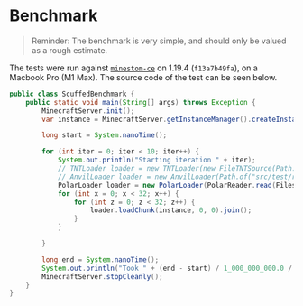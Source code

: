 # Benchmark

> Reminder: The benchmark is very simple, and should only be valued as a rough estimate.

The tests were run against [`minestom-ce`](https://github.com/hollow-cube/minestom-ce) on 1.19.4 (`f13a7b49fa`),
on a Macbook Pro (M1 Max). The source code of the test can be seen below.

```java
public class ScuffedBenchmark {
    public static void main(String[] args) throws Exception {
        MinecraftServer.init();
        var instance = MinecraftServer.getInstanceManager().createInstanceContainer();

        long start = System.nanoTime();

        for (int iter = 0; iter < 10; iter++) {
            System.out.println("Starting iteration " + iter);
            // TNTLoader loader = new TNTLoader(new FileTNTSource(Path.of("src/test/resources/bench/bench.tnt")));
            // AnvilLoader loader = new AnvilLoader(Path.of("src/test/resources/bench"));
            PolarLoader loader = new PolarLoader(PolarReader.read(Files.readAllBytes(Path.of("src/test/resources/bench.polar"))));
            for (int x = 0; x < 32; x++) {
                for (int z = 0; z < 32; z++) {
                    loader.loadChunk(instance, 0, 0).join();
                }
            }

        }

        long end = System.nanoTime();
        System.out.println("Took " + (end - start) / 1_000_000_000.0 / 10.0 + " seconds/iter");
        MinecraftServer.stopCleanly();
    }
}
```

